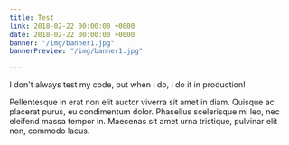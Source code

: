 ```yaml
---
title: Test
link: 2018-02-22 00:00:00 +0000
date: 2018-02-22 00:00:00 +0000
banner: "/img/banner1.jpg"
bannerPreview: "/img/banner1.jpg"

---
```

I don't always test my code, but when i do, i do it in production!

<!--more-->

Pellentesque in erat non elit auctor viverra sit amet in diam. Quisque ac placerat purus, eu condimentum dolor.
Phasellus scelerisque mi leo, nec eleifend massa tempor in.
Maecenas sit amet urna tristique, pulvinar elit non, commodo lacus.